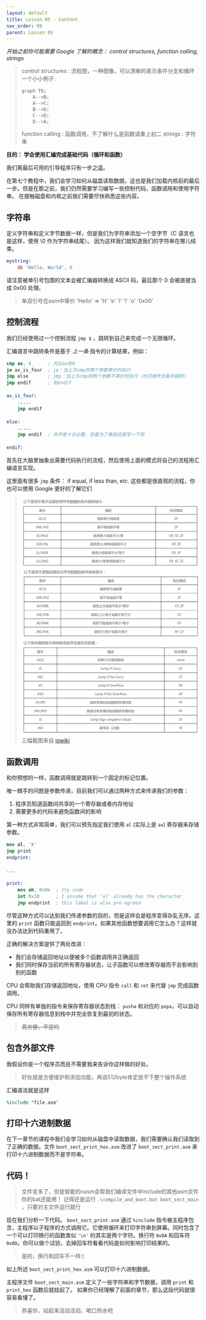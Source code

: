 ```yaml
---
layout: default
title: Lesson 05 - Content
nav_order: 99
parent: Lesson 05
---
```


*开始之前你可能需要 Google 了解的概念： control structures, function calling, strings*

> control structures : 流程图，一种图像，可以清晰的表示条件分支和循环
> 一个小小例子:
> ```mermaid
> graph TD;
>     A-->B;
>     A-->C;
>     B-->D;
>     C-->D;
>     D-->A;
> ```
> function calling : 函数调用，不了解什么是函数请重上初二
> strings : 字符串

**目的： 学会使用汇编完成基础代码（循环和函数）**

我们离最后可用的引导程序只有一步之遥。

在第七个教程中，我们会学习如何从磁盘读取数据，这也是我们加载内核前的最后一步。但是在那之前，我们仍然需要学习编写一些控制代码，函数调用和使用字符串。
在接触磁盘和内核之前我们需要尽快熟悉这些内容。

字符串
-------

定义字符串和定义字节数据一样，但是我们为字符串添加一个空字节（C 语言也是这样，使用 \0 作为字符串结尾）。
因为这样我们就知道我们的字符串在哪儿结束。

```nasm
mystring:
    db 'Hello, World', 0
```

请注意被单引号包围的文本会被汇编器转换成 ASCII 码，最后那个 0 会被直接当成 0x00 处理。

> 单双引号在asm中等价
> 'Hello' => 'H' 'e' 'l' 'l' 'o' '0x00'

控制流程
------------------

我们已经使用过一个控制流程 `jmp $` ，跳转到自己来完成一个无限循环。

汇编语言中跳转条件是基于 *上一条* 指令的计算结果，例如：

```nasm
cmp ax, 4      ; 对比ax和4
je ax_is_four  ; je：当上方cmp的两个参数等价时执行
jmp else       ; jmp：当上方cmp的两个参数不等价时执行（也可用作无条件跳转）
jmp endif      ; 到endif

ax_is_four:
    .....
    jmp endif

else:
    .....
    jmp endif  ; 并不是十分必要，但是为了美观还是写一下吧

endif:
```

首先在大脑里抽象出需要代码执行的流程，然后使用上面的模式将自己的流程用汇编语言实现。

这里面有很多 `jmp` 条件： if equal, if less than, etc. 这些都是很直观的流程，你也可以使用 Google 更好的了解它们

> ![来自iowiki1](../../assets/images/conditions_1.png)
> ![来自iowiki2](../../assets/images/conditions_2.png)
> ![来自iowiki3](../../assets/images/conditions_3.png)
> 三幅截图来自 [iowiki](https://iowiki.com/assembly_programming/assembly_conditions.html)

函数调用
-----------------

和你预想的一样，函数调用就是跳转到一个固定的标记位置。

唯一棘手的问题是参数传递，目前我们可以通过两种方式来传递我们的参数：

1. 程序员知道函数间共享的一个寄存器或者内存地址
2. 需要更多的代码来避免函数间的影响

第一种方式非常简单，我们可以预先指定我们使用 `al` (实际上是 `ax`) 寄存器来存储参数。

```nasm
mov al, 'X'
jmp print
endprint:

...

print:
    mov ah, 0x0e  ; tty code
    int 0x10      ; I assume that 'al' already has the character
    jmp endprint  ; this label is also pre-agreed
```

尽管这种方式可以达到我们传递参数的目的，但是这样会是程序变得杂乱无序。这里的 `print` 函数只能返回到 `endprint`。如果其他函数想要调用它怎么办？这样就没办法达到代码重用了。 

正确的解决方案提供了两处改进：

- 我们会存储返回地址以便被多个函数调用并正确返回
- 我们同时保存当前的所有寄存器状态，让子函数可以修改寄存器而不会影响到别的函数

CPU 会帮助我们存储返回地址，使用 CPU 指令 `call` 和 `ret` 来代替 `jmp` 完成函数调用。

CPU 同样有单独的指令来保存寄存器状态到栈： `pusha` 和对应的 `popa`，可以自动保存所有寄存器信息到栈中并完全恢复到最初的状态。

> ~~真方便，不是吗~~

包含外部文件
------------------------

我假设你是一个程序员而且不需要我来告诉你这样做的好处。

> 好处就是方便维护和添加功能，再说512byte肯定放不下整个操作系统

汇编语法就是这样
```nasm
%include "file.asm"
```

打印十六进制数据
-------------------

在下一章节的课程中我们会学习如何从磁盘中读取数据，我们需要确认我们读取到了正确的数据。文件  `boot_sect_print_hex.asm`
改进了 `boot_sect_print.asm` 来打印十六进制数据而不是字符串。


代码！ 
-----

> 文件变多了，但是智能的nasm会帮我们编译文件中include的其他asm文件
> 你的bat还能用！
> 记得还是运行 `.\compile_and_boot.bat boot_sect_main` ，只要对主文件运行就行

现在我们分析一下代码。 `boot_sect_print.asm` 通过 `%include` 指令被主程序包含，主程序以子程序的方式调用它。它使用循环来打印字符串到屏幕。同时包含了一个可以打印换行的函数类似 `'\n'` 的其实是两个字符。换行符 `0x0A` 和回车符 `0x0D`。你可以做个试验，去掉回车符看看代码是如何影响打印结果的。

> 是的，换行和回车不一样:(

如上所述 `boot_sect_print_hex.asm` 可以打印十六进制数据。

主程序文件 `boot_sect_main.asm` 定义了一些字符串和字节数据，调用 `print` 和 `print_hex` 函数后就挂起了。 如果你已经理解了前面的章节，那么这段代码就很容易看懂了。

> 恭喜你，站起来活动活动，喝口热水吧